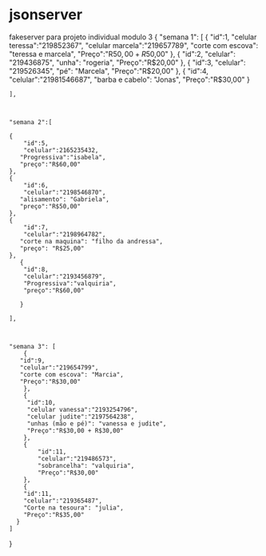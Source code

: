# jsonserver
fakeserver para projeto individual modulo 3 
{
    "semana 1": [
      {
        "id":1,
        "celular teressa":"219852367",
        "celular marcela":"219657789",
        "corte com escova": "teressa e marcela",
        "Preço":"R$50,00 + R$50,00"
      },
      {
        "id":2,
        "celular": "219436875",
        "unha": "rogeria",
        "Preço":"R$20,00"
      },
      {
        "id":3,
        "celular": "219526345",
        "pé": "Marcela",
        "Preço":"R$20,00"
      },
      {
        "id":4,
        "celular":"21981546687",
        "barba e cabelo": "Jonas",
        "Preço":"R$30,00"
      }
      
    ],



    "semana 2":[
    
    {
        "id":5,
        "celular":2165235432,
       "Progressiva":"isabela",
       "preço":"R$60,00"
    },
    {
        "id":6,
        "celular":"2198546870",
       "alisamento": "Gabriela",
       "preço":"R$50,00"
    },
    {
        "id":7,
        "celular":"2198964782",
       "corte na maquina": "filho da andressa",
       "preço": "R$25,00"
    },
       {
        "id":8,
        "celular":"2193456879",
        "Progressiva":"valquiria",
        "preço":"R$60,00"

       }
       
    ],



    "semana 3": [
        {
       "id":9,
       "celular":"219654799",
       "corte com escova": "Marcia",
       "Preço":"R$30,00"
        },
        {
         "id":10,
         "celular vanessa":"2193254796",
         "celular judite":"2197564238",
         "unhas (mão e pé)": "vanessa e judite",
         "Preço":"R$30,00 + R$30,00"
        },
        {
            "id":11,
            "celular":"219486573",
            "sobrancelha": "valquiria",
            "Preço":"R$30,00"
        },
        {
        "id":11,
        "celular":"219365487",
        "Corte na tesoura": "julia",
        "Preço":"R$35,00"
      }
    ]
}
